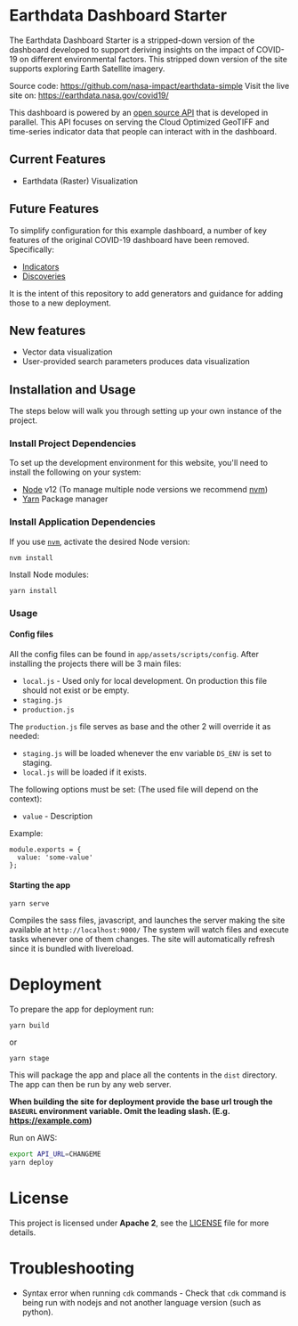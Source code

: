 # Earthdata Dashboard Starter

The Earthdata Dashboard Starter is a stripped-down version of the dashboard developed to support deriving insights on the impact of COVID-19 on different environmental factors. This stripped down version of the site supports exploring Earth Satellite imagery.

Source code: https://github.com/nasa-impact/earthdata-simple
Visit the live site on: https://earthdata.nasa.gov/covid19/

This dashboard is powered by an [open source API](https://github.com/NASA-IMPACT/covid-api/) that is developed in parallel. This API focuses on serving the Cloud Optimized GeoTIFF and time-series indicator data that people can interact with in the dashboard.

## Current Features

* Earthdata (Raster) Visualization


## Future Features

To simplify configuration for this example dashboard, a number of key features of the original COVID-19 dashboard have been removed. Specifically:

* [Indicators](https://earthdata.nasa.gov/covid19/indicators)
* [Discoveries](https://earthdata.nasa.gov/covid19/discoveries)

It is the intent of this repository to add generators and guidance for adding those to a new deployment.

## New features

* Vector data visualization
* User-provided search parameters produces data visualization

## Installation and Usage
The steps below will walk you through setting up your own instance of the project.

### Install Project Dependencies
To set up the development environment for this website, you'll need to install the following on your system:

- [Node](http://nodejs.org/) v12 (To manage multiple node versions we recommend [nvm](https://github.com/creationix/nvm))
- [Yarn](https://yarnpkg.com/) Package manager

### Install Application Dependencies

If you use [`nvm`](https://github.com/creationix/nvm), activate the desired Node version:

```
nvm install
```

Install Node modules:

```
yarn install
```

### Usage

#### Config files
All the config files can be found in `app/assets/scripts/config`.
After installing the projects there will be 3 main files:
  - `local.js` - Used only for local development. On production this file should not exist or be empty.
  - `staging.js`
  - `production.js`

The `production.js` file serves as base and the other 2 will override it as needed:
  - `staging.js` will be loaded whenever the env variable `DS_ENV` is set to staging.
  - `local.js` will be loaded if it exists.

The following options must be set: (The used file will depend on the context):
  - `value` - Description

Example:
```
module.exports = {
  value: 'some-value'
};
```

#### Starting the app

```
yarn serve
```
Compiles the sass files, javascript, and launches the server making the site available at `http://localhost:9000/`
The system will watch files and execute tasks whenever one of them changes.
The site will automatically refresh since it is bundled with livereload.

# Deployment
To prepare the app for deployment run:

```
yarn build
```
or
```
yarn stage
```

This will package the app and place all the contents in the `dist` directory.
The app can then be run by any web server.

**When building the site for deployment provide the base url trough the `BASEURL` environment variable. Omit the leading slash. (E.g. https://example.com)**

Run on AWS:

```bash
export API_URL=CHANGEME
yarn deploy
```

# License
This project is licensed under **Apache 2**, see the [LICENSE](LICENSE) file for more details.

# Troubleshooting

* Syntax error when running `cdk` commands - Check that `cdk` command is being run with nodejs and not another language version (such as python).